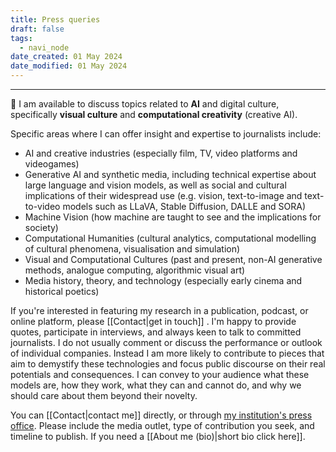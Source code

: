```yaml
---
title: Press queries
draft: false
tags:
  - navi_node
date_created: 01 May 2024
date_modified: 01 May 2024
---
```

---

📰 I am available to discuss topics related to **AI** and digital culture, specifically **visual culture** and **computational creativity** (creative AI).

Specific areas where I can offer insight and expertise to journalists include:

- AI and creative industries (especially film, TV, video platforms and videogames)
- Generative AI and synthetic media, including technical expertise about large language and vision models, as well as social and cultural implications of their widespread use (e.g. vision, text-to-image and text-to-video models such as LLaVA, Stable Diffusion, DALLE and SORA)
- Machine Vision (how machine are taught to see and the implications for society)
- Computational Humanities (cultural analytics, computational modelling of cultural phenomena, visualisation and simulation)
- Visual and Computational Cultures (past and present, non-AI generative methods, analogue computing, algorithmic visual art)
- Media history, theory, and technology (especially early cinema and historical poetics)

If you're interested in featuring my research in a publication, podcast, or online platform, please [[Contact|get in touch]] . I'm happy to provide quotes, participate in interviews, and always keen to talk to committed journalists. I do not usually comment or discuss the performance or outlook of individual companies. Instead I am more likely to contribute to pieces that aim to demystify these technologies and focus public discourse on their real potentials and consequences. I can convey to your audience what these models are, how they work, what they can and cannot do, and why we should care about them beyond their novelty.

You can [[Contact|contact me]] directly, or through [my institution's press office](https://www.kcl.ac.uk/news). Please include the media outlet, type of contribution you seek, and timeline to publish. If you need a [[About me (bio)|short bio click here]].


